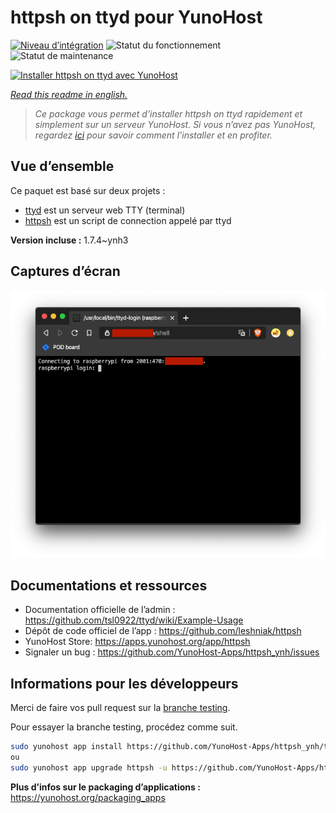 <!--
N.B.: This README was automatically generated by https://github.com/YunoHost/apps/tree/master/tools/README-generator
It shall NOT be edited by hand.
-->

# httpsh on ttyd pour YunoHost

[![Niveau d’intégration](https://dash.yunohost.org/integration/httpsh.svg)](https://dash.yunohost.org/appci/app/httpsh) ![Statut du fonctionnement](https://ci-apps.yunohost.org/ci/badges/httpsh.status.svg) ![Statut de maintenance](https://ci-apps.yunohost.org/ci/badges/httpsh.maintain.svg)

[![Installer httpsh on ttyd avec YunoHost](https://install-app.yunohost.org/install-with-yunohost.svg)](https://install-app.yunohost.org/?app=httpsh)

*[Read this readme in english.](./README.md)*

> *Ce package vous permet d’installer httpsh on ttyd rapidement et simplement sur un serveur YunoHost.
Si vous n’avez pas YunoHost, regardez [ici](https://yunohost.org/#/install) pour savoir comment l’installer et en profiter.*

## Vue d’ensemble

Ce paquet est basé sur deux projets :
* [ttyd](https://tsl0922.github.io/ttyd) est un serveur web TTY (terminal)
* [httpsh](https://github.com/leshniak/httpsh) est un script de connection appelé par ttyd


**Version incluse :** 1.7.4~ynh3

## Captures d’écran

![Capture d’écran de httpsh on ttyd](./doc/screenshots/httpsh.png)

## Documentations et ressources

* Documentation officielle de l’admin : <https://github.com/tsl0922/ttyd/wiki/Example-Usage>
* Dépôt de code officiel de l’app : <https://github.com/leshniak/httpsh>
* YunoHost Store: <https://apps.yunohost.org/app/httpsh>
* Signaler un bug : <https://github.com/YunoHost-Apps/httpsh_ynh/issues>

## Informations pour les développeurs

Merci de faire vos pull request sur la [branche testing](https://github.com/YunoHost-Apps/httpsh_ynh/tree/testing).

Pour essayer la branche testing, procédez comme suit.

``` bash
sudo yunohost app install https://github.com/YunoHost-Apps/httpsh_ynh/tree/testing --debug
ou
sudo yunohost app upgrade httpsh -u https://github.com/YunoHost-Apps/httpsh_ynh/tree/testing --debug
```

**Plus d’infos sur le packaging d’applications :** <https://yunohost.org/packaging_apps>
